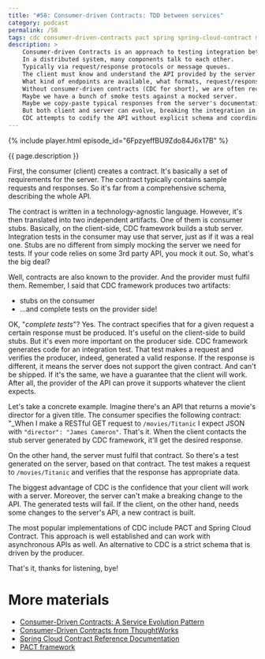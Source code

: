 ```yaml
---
title: "#58: Consumer-driven Contracts: TDD between services"
category: podcast
permalink: /58
tags: cdc consumer-driven-contracts pact spring spring-cloud-contract microservices
description: >
    Consumer-driven Contracts is an approach to testing integration between services.
    In a distributed system, many components talk to each other.
    Typically via request/response protocols or message queues.
    The client must know and understand the API provided by the server.
    What kind of endpoints are available, what formats, request/response schema.
    Without consumer-driven contracts (CDC for short), we are often reckless when it comes to testing.
    Maybe we have a bunch of smoke tests against a mocked server.
    Maybe we copy-paste typical responses from the server's documentation.
    But both client and server can evolve, breaking the integration in unexpected ways.
    CDC attempts to codify the API without explicit schema and coordination.
---
```


{% include player.html episode_id="6FpzyeffBU9Zdo84J6x17B" %}

{{ page.description }}

First, the consumer (client) creates a contract.
It's basically a set of requirements for the server.
The contract typically contains sample requests and responses.
So it's far from a comprehensive schema, describing the whole API.

The contract is written in a technology-agnostic language.
However, it's then translated into two independent artifacts.
One of them is consumer stubs.
Basically, on the client-side, CDC framework builds a stub server.
Integration tests in the consumer may use that server, just as if it was a real one.
Stubs are no different from simply mocking the server we need for tests.
If your code relies on some 3rd party API, you mock it out.
So, what's the big deal?

Well, contracts are also known to the provider.
And the provider must fulfil them.
Remember, I said that CDC framework produces two artifacts:

* stubs on the consumer
* ...and complete tests on the provider side!

OK, "_complete tests_"?
Yes.
The contract specifies that for a given request a certain response must be produced.
It's useful on the client-side to build stubs.
But it's even more important on the producer side.
CDC framework generates code for an integration test.
That test makes a request and verifies the producer, indeed, generated a valid response.
If the response is different, it means the server does not support the given contract.
And can't be shipped.
If it's the same, we have a guarantee that the client will work.
After all, the provider of the API can prove it supports whatever the client expects.

Let's take a concrete example.
Imagine there's an API that returns a movie's director for a given title.
The consumer specifies the following contract:
"_When I make a RESTful GET request to `/movies/Titanic` I expect JSON with `"director": "James Cameron"`.
That's it.
When the client contacts the stub server generated by CDC framework, it'll get the desired response.

On the other hand, the server must fulfil that contract.
So there's a test generated on the server, based on that contract.
The test makes a request to `/movies/Titanic` and verifies that the response has appropriate data.

The biggest advantage of CDC is the confidence that your client will work with a server.
Moreover, the server can't make a breaking change to the API.
The generated tests will fail.
If the client, on the other hand, needs some changes to the server's API, a new contract is built.

The most popular implementations of CDC include PACT and Spring Cloud Contract.
This approach is well established and can work with asynchronous APIs as well.
An alternative to CDC is a strict schema that is driven by the producer.

That's it, thanks for listening, bye!

# More materials

* [Consumer-Driven Contracts: A Service Evolution Pattern](https://www.martinfowler.com/articles/consumerDrivenContracts.html)
* [Consumer-Driven Contracts from ThoughtWorks](https://thoughtworks.github.io/pacto/patterns/cdc)
* [Spring Cloud Contract Reference Documentation](https://docs.spring.io/spring-cloud-contract/docs/current/reference/html/)
* [PACT framework](https://docs.pact.io/)

